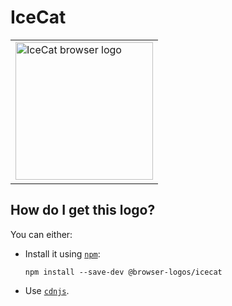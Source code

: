 # IceCat

<table>
    <tr height=230>
        <td>
            <a href="https://github.com/alrra/browser-logos/tree/eba7a4445bff89ecd25dcc853cc666058fb6852a/src/icecat">
                <img width=220 src="https://raw.githubusercontent.com/alrra/browser-logos/eba7a4445bff89ecd25dcc853cc666058fb6852a/src/icecat/icecat_512x512.png" alt="IceCat browser logo">
            </a>
        </td>
    </tr>
</table>

## How do I get this logo?

You can either:

* Install it using [`npm`][npm]:

  `npm install --save-dev @browser-logos/icecat`

* Use [`cdnjs`][cdnjs].

<!-- Link labels: -->

[cdnjs]: https://cdnjs.com/libraries/browser-logos
[npm]: https://www.npmjs.com/
